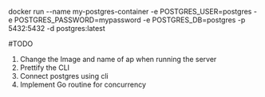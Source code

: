docker run --name my-postgres-container -e POSTGRES_USER=postgres -e POSTGRES_PASSWORD=mypassword -e POSTGRES_DB=postgres -p 5432:5432 -d postgres:latest

#TODO

1. Change the Image and name of ap when running the server
2. Prettify the CLI
3. Connect postgres using cli
4. Implement Go routine for concurrency